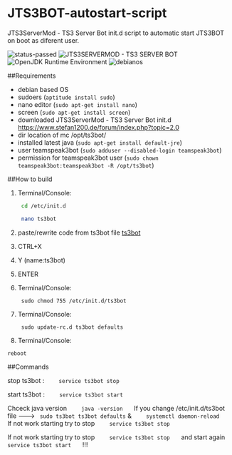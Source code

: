 # JTS3BOT-autostart-script
JTS3ServerMod - TS3 Server Bot init.d script to automatic start JTS3BOT on boot as diferent user.


<img src="https://img.shields.io/badge/Build%20Status-passed-green.svg" alt="status-passed"> <img src="https://img.shields.io/badge/tested%20version%20JTS3BOT%20-6.5.3-red.svg" alt="JTS3SERVERMOD - TS3 SERVER BOT"> <img src="https://img.shields.io/badge/java-jdk1.8.0__181-orange.svg" alt="OpenJDK Runtime Environment"> <img src="https://img.shields.io/badge/tested%20OS-Debian%20server%209.6%20x64-blue.svg" alt="debianos">

##Requirements
- debian based OS
- sudoers   (```aptitude install sudo```)
- nano editor (```sudo apt-get install nano```)
- screen (```sudo apt-get install screen```)
- downloaded JTS3ServerMod - TS3 Server Bot init.d https://www.stefan1200.de/forum/index.php?topic=2.0
- dir location of mc /opt/ts3bot/
- installed latest java (```sudo apt-get install default-jre```)
- user teamspeak3bot  (```sudo adduser --disabled-login teamspeak3bot```) 
- permission for teamspeak3bot user (```sudo chown teamspeak3bot:teamspeak3bot -R /opt/ts3bot```)


##How to build
1. Terminal/Console:

    ``` sh
     cd /etc/init.d
    ```
    ``` sh
     nano ts3bot
    ```

2. paste/rewrite code from ts3bot file [ts3bot](https://github.com/Yamiru/JTS3BOT-autostart-script/blob/master/ts3bot) 
3. CTRL+X
4. Y
(name:ts3bot)
5. ENTER 
6. Terminal/Console:


    ```
     sudo chmod 755 /etc/init.d/ts3bot
    ```
7. Terminal/Console:

    ```
     sudo update-rc.d ts3bot defaults
    ```


8. Terminal/Console:

``` reboot ```


 
##Commands

stop  ts3bot :  ```     service ts3bot stop    ```
    
start ts3bot  :  ```     service ts3bot start    ```



Chceck java version ```     java -version    ```
If you change /etc/init.d/ts3bot file --->  ```  sudo ts3bot ts3bot defaults ```    &   ```     systemctl daemon-reload    ```  
If not work starting try to stop ```     service ts3bot stop    ``` 


If not work starting try to stop ```     service ts3bot stop    ```  and start again  ```     service ts3bot start    ```  !!!
